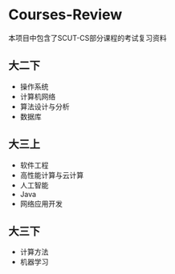 # Courses-Review

本项目中包含了SCUT-CS部分课程的考试复习资料



## 大二下

-   操作系统
-   计算机网络
-   算法设计与分析
-   数据库



## 大三上

-   软件工程
-   高性能计算与云计算
-   人工智能
-   Java
-   网络应用开发

## 大三下

-   计算方法
-   机器学习